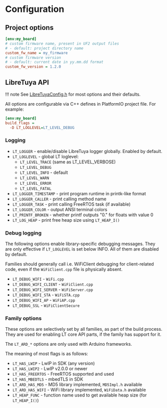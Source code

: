 # Configuration

## Project options

```ini
[env:my_board]
# custom firmware name, present in UF2 output files
# - default: project directory name
custom_fw_name = my_firmware
# custom firmware version
# - default: current date in yy.mm.dd format
custom_fw_version = 1.2.0
```

## LibreTuya API

!!! note
    See [LibreTuyaConfig.h](../ltapi/_libre_tuya_config_8h_source.md) for most options and their defaults.

All options are configurable via C++ defines in PlatformIO project file. For example:
```ini
[env:my_board]
build_flags =
  -D LT_LOGLEVEL=LT_LEVEL_DEBUG
```

### Logging

- `LT_LOGGER` - enable/disable LibreTuya logger globally. Enabled by default.
- `LT_LOGLEVEL` - global LT loglevel:
  - `LT_LEVEL_TRACE` (same as LT_LEVEL_VERBOSE)
  - `LT_LEVEL_DEBUG`
  - `LT_LEVEL_INFO` - default
  - `LT_LEVEL_WARN`
  - `LT_LEVEL_ERROR`
  - `LT_LEVEL_FATAL`
- `LT_LOGGER_TIMESTAMP` - print program runtime in printk-like format
- `LT_LOGGER_CALLER` - print calling method name
- `LT_LOGGER_TASK` - print calling FreeRTOS task (if available)
- `LT_LOGGER_COLOR` - output ANSI terminal colors
- `LT_PRINTF_BROKEN` - whether printf outputs "0." for floats with value 0
- `LT_LOG_HEAP` - print free heap size using `LT_HEAP_I()`

### Debug logging

The following options enable library-specific debugging messages. They are only effective if `LT_LOGLEVEL` is set below INFO. All of them are disabled by default.

Families should generally call i.e. WiFiClient debugging for client-related code, even if the `WiFiClient.cpp` file is physically absent.

- `LT_DEBUG_WIFI` - `WiFi.cpp`
- `LT_DEBUG_WIFI_CLIENT` - `WiFiClient.cpp`
- `LT_DEBUG_WIFI_SERVER` - `WiFiServer.cpp`
- `LT_DEBUG_WIFI_STA` - `WiFiSTA.cpp`
- `LT_DEBUG_WIFI_AP` - `WiFiAP.cpp`
- `LT_DEBUG_SSL` - `WiFiClientSecure`

### Family options

These options are selectively set by all families, as part of the build process. They are used for enabling LT core API parts, if the family has support for it.

The `LT_ARD_*` options are only used with Arduino frameworks.

The meaning of most flags is as follows:

- `LT_HAS_LWIP` - LwIP in SDK (any version)
- `LT_HAS_LWIP2` - LwIP v2.0.0 or newer
- `LT_HAS_FREERTOS` - FreeRTOS supported and used
- `LT_HAS_MBEDTLS` - mbedTLS in SDK
- `LT_ARD_HAS_MD5` - MD5 library implemented, `MD5Impl.h` available
- `LT_ARD_HAS_WIFI` - WiFi library implemented, `WiFiData.h` available
- `LT_HEAP_FUNC` - function name used to get available heap size (for `LT_HEAP_I()`)
